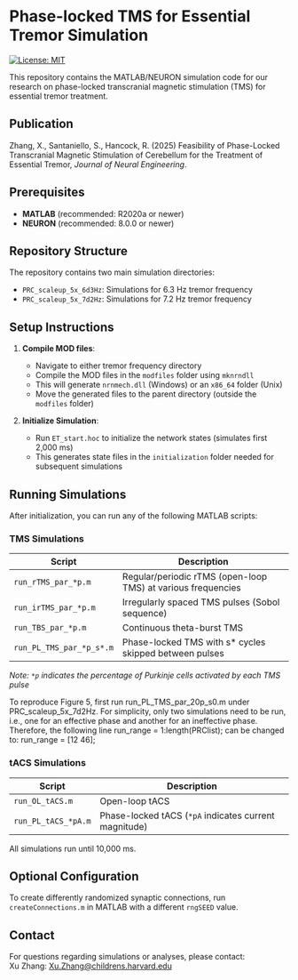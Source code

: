 # Phase-locked TMS for Essential Tremor Simulation

[![License: MIT](https://img.shields.io/badge/License-MIT-yellow.svg)](https://opensource.org/licenses/MIT)

This repository contains the MATLAB/NEURON simulation code for our research on phase-locked transcranial magnetic stimulation (TMS) for essential tremor treatment.

## Publication

Zhang, X., Santaniello, S., Hancock, R. (2025) Feasibility of Phase-Locked Transcranial Magnetic Stimulation of Cerebellum for the Treatment of Essential Tremor, *Journal of Neural Engineering*.

## Prerequisites

- **MATLAB** (recommended: R2020a or newer)
- **NEURON** (recommended: 8.0.0 or newer)

## Repository Structure

The repository contains two main simulation directories:
- `PRC_scaleup_5x_6d3Hz`: Simulations for 6.3 Hz tremor frequency
- `PRC_scaleup_5x_7d2Hz`: Simulations for 7.2 Hz tremor frequency

## Setup Instructions

1. **Compile MOD files**:
   - Navigate to either tremor frequency directory
   - Compile the MOD files in the `modfiles` folder using `mknrndll`
   - This will generate `nrnmech.dll` (Windows) or an `x86_64` folder (Unix)
   - Move the generated files to the parent directory (outside the `modfiles` folder)

2. **Initialize Simulation**:
   - Run `ET_start.hoc` to initialize the network states (simulates first 2,000 ms)
   - This generates state files in the `initialization` folder needed for subsequent simulations

## Running Simulations

After initialization, you can run any of the following MATLAB scripts:

### TMS Simulations

| Script | Description |
|--------|-------------|
| `run_rTMS_par_*p.m` | Regular/periodic rTMS (open-loop TMS) at various frequencies |
| `run_irTMS_par_*p.m` | Irregularly spaced TMS pulses (Sobol sequence) |
| `run_TBS_par_*p.m` | Continuous theta-burst TMS |
| `run_PL_TMS_par_*p_s*.m` | Phase-locked TMS with s* cycles skipped between pulses |

*Note: `*p` indicates the percentage of Purkinje cells activated by each TMS pulse*

To reproduce Figure 5, first run run_PL_TMS_par_20p_s0.m under PRC_scaleup_5x_7d2Hz. For simplicity, only two simulations need to be run, i.e., one for an effective phase and another for an ineffective phase. Therefore, the following line
run_range = 1:length(PRClist);
can be changed to:
run_range = [12 46];

### tACS Simulations

| Script | Description |
|--------|-------------|
| `run_OL_tACS.m` | Open-loop tACS |
| `run_PL_tACS_*pA.m` | Phase-locked tACS (`*pA` indicates current magnitude) |

All simulations run until 10,000 ms.

## Optional Configuration

To create differently randomized synaptic connections, run `createConnections.m` in MATLAB with a different `rngSEED` value.

## Contact

For questions regarding simulations or analyses, please contact:  
Xu Zhang: Xu.Zhang@childrens.harvard.edu
